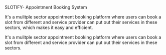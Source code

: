 SLOTIFY- Appointment Booking System

It's a mulitple sector appointment booking platform where users can book a slot from different and service provider can put out their services in these sectors, which makes it easy and efficient.

It's a mulitple sector appointment booking platform where users can book a slot from different and service provider can put out their services in these sectors. 
